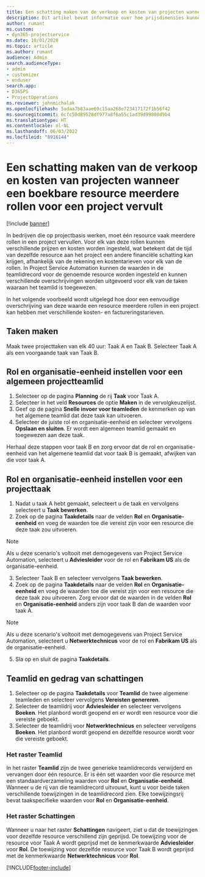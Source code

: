 ```yaml
---
title: Een schatting maken van de verkoop en kosten van projecten wanneer een boekbare resource meerdere rollen voor een project vervult
description: Dit artikel bevat informatie over hoe prijsdimensies kunnen worden gebruikt ter ondersteuning van prijsstelling en kostprijsberekening voor een resource die meerdere rollen in een project vervult.
author: rumant
ms.custom:
- dyn365-projectservice
ms.date: 10/01/2020
ms.topic: article
ms.author: rumant
audience: Admin
search.audienceType:
- admin
- customizer
- enduser
search.app:
- D365PS
- ProjectOperations
ms.reviewer: johnmichalak
ms.openlocfilehash: 5adaa7b83aae69c15aa268e723417172f1b56f42
ms.sourcegitcommit: 6cfc50d89528df977a8f6a55c1ad39d99800d9b4
ms.translationtype: HT
ms.contentlocale: nl-NL
ms.lasthandoff: 06/03/2022
ms.locfileid: "8916144"
---
```

# <a name="estimate-project-sales-and-costs-when-a-bookable-resource-fills-multiple-roles-for-a-project"></a>Een schatting maken van de verkoop en kosten van projecten wanneer een boekbare resource meerdere rollen voor een project vervult 

[!include [banner](../includes/psa-now-project-operations.md)]

In bedrijven die op projectbasis werken, moet één resource vaak meerdere rollen in een project vervullen. Voor elk van deze rollen kunnen verschillende prijzen en kosten worden ingesteld, wat betekent dat de tijd van dezelfde resource aan het project een andere financiële schatting kan krijgen, afhankelijk van de rekening en kostentarieven voor elk van de rollen. In Project Service Automation kunnen de waarden in de teamlidrecord voor de genoemde resource worden ingesteld en kunnen verschillende overschrijvingen worden uitgevoerd voor elk van de taken waaraan het teamlid is toegewezen.

In het volgende voorbeeld wordt uitgelegd hoe door een eenvoudige overschrijving van deze waarde een resource meerdere rollen in een project kan hebben met verschillende kosten- en factureringstarieven.

## <a name="create-tasks"></a>Taken maken
Maak twee projecttaken van elk 40 uur: Taak A en Taak B. Selecteer Taak A als een voorgaande taak van Taak B.

## <a name="set-up-role-and-organization-unit-for-a-generic-project-team-member"></a>Rol en organisatie-eenheid instellen voor een algemeen projectteamlid

1. Selecteer op de pagina **Planning** de rij **Taak** voor Taak A. 
2. Selecteer in het veld **Resources** de optie **Maken** in de vervolgkeuzelijst.
3. Geef op de pagina **Snelle invoer voor teamleden** de kenmerken op van het algemene teamlid dat deze taak kan uitvoeren.
4. Selecteer de juiste rol en organisatie-eenheid en selecteer vervolgens **Opslaan en sluiten**. Er wordt een algemeen teamlid gemaakt en toegewezen aan deze taak. 

Herhaal deze stappen voor taak B en zorg ervoor dat de rol en organisatie-eenheid van het algemene teamlid dat voor taak B is gemaakt, afwijken van die voor taak A. 

## <a name="set-up-role-and-organization-unit-for-a-project-task"></a>Rol en organisatie-eenheid instellen voor een projecttaak

1. Nadat u taak A hebt gemaakt, selecteert u de taak en vervolgens selecteert u **Taak bewerken**.
2. Zoek op de pagina **Taakdetails** naar de velden **Rol** en **Organisatie-eenheid** en voeg de waarden toe die vereist zijn voor een resource die deze taak zou uitvoeren. 

  > [!NOTE]
  > Als u deze scenario's voltooit met demogegevens van Project Service Automation, selecteert u **Adviesleider** voor de rol en **Fabrikam US** als de organisatie-eenheid.

3. Selecteer Taak B en selecteer vervolgens **Taak bewerken**.
4. Zoek op de pagina **Taakdetails** naar de velden **Rol** en **Organisatie-eenheid** en voeg de waarden toe die vereist zijn voor een resource die deze taak zou uitvoeren. Zorg ervoor dat de waarden in de velden **Rol** en **Organisatie-eenheid** anders zijn voor taak B dan de waarden voor taak A. 

  > [!NOTE]
  > Als u deze scenario's voltooit met demogegevens van Project Service Automation, selecteert u **Netwerktechnicus** voor de rol en **Fabrikam US** als de organisatie-eenheid.

5. Sla op en sluit de pagina **Taakdetails**. 

## <a name="team-member-and-estimates-behavior"></a>Teamlid en gedrag van schattingen 

1. Selecteer op de pagina **Taakdetails** voor **Teamlid** de twee algemene teamleden en selecteer vervolgens **Vereisten genereren**. 
2. Selecteer de teamlidrij voor **Adviesleider** en selecteer vervolgens **Boeken**. Het planbord wordt geopend en er wordt een resource voor die vereiste geboekt.
3. Selecteer de teamlidrij voor **Netwerktechnicus** en selecteer vervolgens **Boeken**. Het planbord wordt geopend en dezelfde resource wordt voor die vereiste geboekt.

### <a name="team-member-grid"></a>Het raster Teamlid 
In het raster **Teamlid** zijn de twee generieke teamlidrecords verwijderd en vervangen door één resource. Er is één set waarden voor die resource met een standaardverzameling waarden voor **Rol** en **Organisatie-eenheid**.
Wanneer u de rij van die teamlidrecord uitvouwt, kunt u voor beide taken verschillende toewijzingen in de teamlidrecord zien. Elke toewijzingsrij bevat taakspecifieke waarden voor **Rol** en **Organisatie-eenheid**. 

### <a name="estimates-grid"></a>Het raster Schattingen 
Wanneer u naar het raster **Schattingen** navigeert, ziet u dat de toewijzingen voor dezelfde resource verschillend zijn geprijsd.
De toewijzing voor de resource voor Taak A wordt geprijsd met de kenmerkwaarde **Adviesleider** voor **Rol**. De toewijzing voor dezelfde resource voor Taak B wordt geprijsd met de kenmerkwaarde **Netwerktechnicus** voor **Rol**.



[!INCLUDE[footer-include](../includes/footer-banner.md)]
